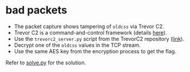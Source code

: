 # bad packets

- The packet capture shows tampering of `oldcss` via Trevor C2.
- Trevor C2 is a command-and-control framework (details [here](https://nasbench.medium.com/understanding-detecting-c2-frameworks-trevorc2-2a9ce6f1f425)).
- Use the `trevorc2_server.py` script from the TrevorC2 repository ([link](https://github.com/trustedsec/trevorc2/blob/master/trevorc2_server.py)).
- Decrypt one of the `oldcss` values in the TCP stream.
- Use the same AES key from the encryption process to get the flag.

Refer to [solve.py](solve.py) for the solution.
